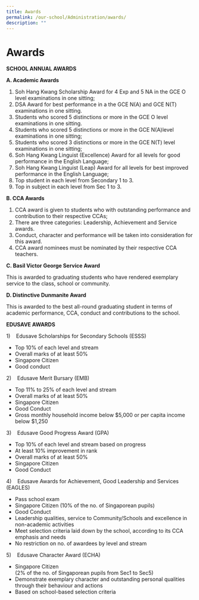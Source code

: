 ```yaml
---
title: Awards
permalink: /our-school/Administration/awards/
description: ""
---
```


# Awards

**SCHOOL ANNUAL AWARDS**

**A. Academic Awards**

1.  Soh Hang Kwang Scholarship Award for 4 Exp and 5 NA in the GCE O level examinations in one sitting;
2.  DSA Award for best performance in a the GCE N(A) and GCE N(T) examinations in one sitting.
3.  Students who scored 5 distinctions or more in the GCE O level examinations in one sitting.
4.  Students who scored 5 distinctions or more in the GCE N(A)level examinations in one sitting;
5.  Students who scored 3 distinctions or more in the GCE N(T) level examinations in one sitting;
6.  Soh Hang Kwang Linguist (Excellence) Award for all levels for good performance in the English Language;
7.  Soh Hang Kwang Linguist (Leap) Award for all levels for best improved performance in the English Language;
8.  Top student in each level from Secondary 1 to 3.
9.  Top in subject in each level from Sec 1 to 3.


**B. CCA Awards**

1.  CCA award is given to students who with outstanding performance and contribution to their respective CCAs;
2.  There are three categories: Leadership, Achievement and Service awards.
3.  Conduct, character and performance will be taken into consideration for this award.
4.  CCA award nominees must be nominated by their respective CCA teachers.

**C. Basil Victor George Service Award**

This is awarded to graduating students who have rendered exemplary service to the class, school or community.

**D. Distinctive Dunmanite Award**

This is awarded to the best all-round graduating student in terms of academic performance, CCA, conduct and contributions to the school.


**EDUSAVE AWARDS**

1)    Edusave Scholarships for Secondary Schools (ESSS)

*   Top 10% of each level and stream
*   Overall marks of at least 50%
*   Singapore Citizen
*   Good conduct

2)    Edusave Merit Bursary (EMB)

*   Top 11% to 25% of each level and stream
*   Overall marks of at least 50%
*   Singapore Citizen
*   Good Conduct
*   Gross monthly household income below $5,000 or per capita income below $1,250

3)    Edusave Good Progress Award (GPA)

*   Top 10% of each level and stream based on progress
*   At least 10% improvement in rank
*   Overall marks of at least 50%
*   Singapore Citizen
*   Good Conduct

4)    Edusave Awards for Achievement, Good Leadership and Services (EAGLES)

*   Pass school exam
*   Singapore Citizen (10% of the no. of Singaporean pupils)
*   Good Conduct
*   Leadership qualities, service to Community/Schools and excellence in non-academic activities
*   Meet selection criteria laid down by the school, according to its CCA emphasis and needs
*   No restriction on no. of awardees by level and stream

5)    Edusave Character Award (ECHA)

*   Singapore Citizen  
    (2% of the no. of Singaporean pupils from Sec1 to Sec5) 
*   Demonstrate exemplary character and outstanding personal qualities through their behaviour and actions
*   Based on school-based selection criteria